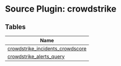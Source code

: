 # Source Plugin: crowdstrike
## Tables
| Name          |
| ------------- |
| [crowdstrike_incidents_crowdscore](https://github.com/cloudquery/cloudquery/blob/main/plugins/source/crowdstrike/docs/tables/crowdstrike_incidents_crowdscore.md) |
| [crowdstrike_alerts_query](https://github.com/cloudquery/cloudquery/blob/main/plugins/source/crowdstrike/docs/tables/crowdstrike_alerts_query.md) |